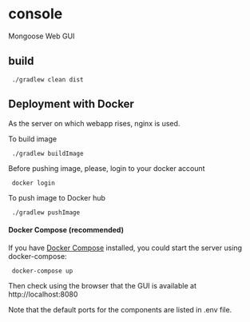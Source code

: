 # console
Mongoose Web GUI

## build
` ./gradlew clean dist`

## Deployment with Docker
As the server on which webapp rises, nginx is used.

To build image

` ./gradlew buildImage`

Before pushing image, please, login to your docker account

` docker login`

To push image to Docker hub

` ./gradlew pushImage`

#### Docker Compose (recommended)

If you have [Docker Compose](https://docs.docker.com/compose/install/) installed, you could start the server using docker-compose:

` docker-compose up`

Then check using the browser that the GUI is available at http://localhost:8080

Note that the default ports for the components are listed in .env file.
